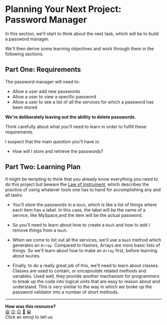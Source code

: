 # Planning Your Next Project: Password Manager

In this section, we'll start to think about the next task, which will be to build a password manager.

We'll then derive some learning objectives and work through them in the following sections.

## Part One: Requirements

The password manager will need to:
- Allow a user add new passwords
- Allow a user to view a specific password
- Allow a user to see a list of all the services for which a password has been stored

**We're deliberately leaving out the ability to delete passwords.**

Think carefully about what you'll need to learn in order to fulfill these requirements.

I suspect that the main question you'll have is:

- How will I store and retrieve the passwords?

## Part Two: Learning Plan

It might be tempting to think that you already know everything you need to do this project but beware the [Law of Instrument](https://en.wikipedia.org/wiki/Law_of_the_instrument), which describes the practice of using whatever tools one has to hand for accomplishing any and all tasks.

- You'll store the passwords in a `Hash`, which is like a list of things where each item has a label. In this case, the label will be the name of a service, like MySpace,and the item will be the actual password.

- So you'll need to learn about how to create a `Hash` and how to add / remove things from a `Hash`.

- When we come to list out all the services, we'll use a `Hash` method which generates an `Array`. Compared to Hashes, Arrays are more basic lists of things. So we'll learn about how to make an `Array` first, before learning about `Hash`es.

- Finally, to do a really great job of this, we'll need to learn about classes. Classes are used to contain, or _encapsulate_ related methods and variables. Used well, they provide another mechanism for programmers to break up the code into logical units that are easy to reason about and understand. This is very similar to the way in which we broke up the password validator into a number of short methods.


<!-- BEGIN GENERATED SECTION DO NOT EDIT -->

---

**How was this resource?**  
[😫](https://airtable.com/shrUJ3t7KLMqVRFKR?prefill_Repository=makersacademy/ruby_foundations&prefill_File=chapter2/1_planning.md&prefill_Sentiment=😫) [😕](https://airtable.com/shrUJ3t7KLMqVRFKR?prefill_Repository=makersacademy/ruby_foundations&prefill_File=chapter2/1_planning.md&prefill_Sentiment=😕) [😐](https://airtable.com/shrUJ3t7KLMqVRFKR?prefill_Repository=makersacademy/ruby_foundations&prefill_File=chapter2/1_planning.md&prefill_Sentiment=😐) [🙂](https://airtable.com/shrUJ3t7KLMqVRFKR?prefill_Repository=makersacademy/ruby_foundations&prefill_File=chapter2/1_planning.md&prefill_Sentiment=🙂) [😀](https://airtable.com/shrUJ3t7KLMqVRFKR?prefill_Repository=makersacademy/ruby_foundations&prefill_File=chapter2/1_planning.md&prefill_Sentiment=😀)  
Click an emoji to tell us.

<!-- END GENERATED SECTION DO NOT EDIT -->
